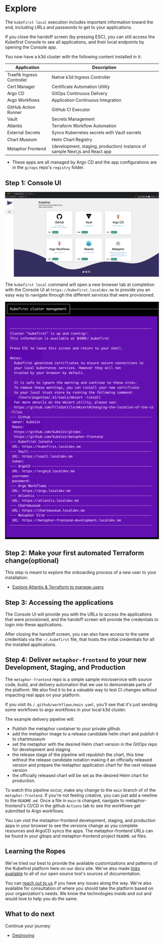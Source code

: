 # Explore

[//]: # (`todo: need new getting started video for github local`)

[//]: # (<iframe width="784" height="441" src="https://www.youtube.com/embed/KEUOaNMUqOM" title="YouTube video player" frameborder="0" allow="accelerometer; autoplay; clipboard-write; encrypted-media; gyroscope; picture-in-picture" allowfullscreen></iframe>)

The `kubefirst local` execution includes important information toward the end, including URLs and passwords to get to your applications.

If you close the handoff screen (by pressing ESC), you can still access the Kubefirst Console to see all applications, and their local endpoints by opening the Console app.

You now have a k3d cluster with the following content installed in it:

| Application                  | Description                                                                 |
|------------------------------|-----------------------------------------------------------------------------|
| Traefik Ingress Controller   | Native k3d Ingress Controller                                               |
| Cert Manager                 | Certificate Automation Utility                                              |
| Argo CD                      | GitOps Continuous Delivery                                                  |
| Argo Workflows               | Application Continuous Integration                                          |
| GitHub Action Runner         | GitHub CI Executor                                                          |
| Vault                        | Secrets Management                                                          |
| Atlantis                     | Terraform Workflow Automation                                               |
| External Secrets             | Syncs Kubernetes secrets with Vault secrets                                 |
| Chart Museum                 | Helm Chart Registry                                                         |
| Metaphor Frontend            | (development, staging, production) instance of sample Next.js and React app |

- These apps are all managed by Argo CD and the app configurations are in the `gitops` repo's `registry` folder.

## Step 1: Console UI

![terminal handoff](../../img/kubefirst/local/console.png)

The `kubefirst local` command will open a new browser tab at completion with the Console UI at
`https://kubefirst.localdev.me` to provide you an easy way to navigate through the different services that were provisioned.

![terminal handoff](../../img/kubefirst/local/handoff-screen.png)

## Step 2: Make your first automated Terraform change(optional)

This step is meant to explore the onboarding process of a new user to your installation:

- [Explore Atlantis & Terraform to manage users](../../common/terraform.html#how-can-i-use-atlantis-to-add-a-new-user-on-my-github-backed-installation)

## Step 3: Accessing the applications

The Console UI will provide you with the URLs to access the applications that were provisioned, and the handoff screen will provide the credentials to login into these applications.

After closing the handoff screen, you can also have access to the same credentials via the `~/.kubefirst` file, that hosts the initial credentials for all the installed applications.

## Step 4: Deliver `metaphor-frontend` to your new Development, Staging, and Production

The `metaphor-frontend` repo is a simple sample microservice with source code, build, and delivery automation that we use to demonstrate parts of the platform. We also find it to be a valuable way to test CI changes without impacting real apps on your platform.

If you visit its `/.github/workflows/main.yaml`, you'll see that it's just sending some workflows to argo workflows in your local k3d cluster.

The example delivery pipeline will:

- Publish the metaphor container to your private github.
- add the metaphor image to a release candidate helm chart and publish it to chartmuseum
- set the metaphor with the desired Helm chart version in the GitOps repo for development and staging
- the release stage of the pipeline will republish the chart, this time without the release candidate notation making it an officially released version and prepare the metaphor application chart for the next release version
- the officially released chart will be set as the desired Helm chart for production.

To watch this pipeline occur, make any change to the `main` branch of of the `metaphor-frontend`. If you're not feeling creative, you can just add a newline to the `README.md`. Once a file in `main` is changed, navigate to metaphor-frontend's CI/CD in the github `Actions` tab to see the workflows get submitted to Argo workflows.

You can visit the metaphor-frontend development, staging, and production apps in your browser to see the versions change as you complete resources and ArgoCD syncs the apps. The metaphor-frontend URLs can be found in your gitops and metaphor-frontend project `README.md` files.

## Learning the Ropes

We've tried our best to provide the available customizations and patterns of the Kubefirst platform here on our docs site. We've also made [links available](./credit.md) to all of our open source tool's sources of documentation.

You can [reach out to us](../../community/index.md) if you have any issues along the way. We're also available for consultation of where you should take the platform based on your organization's needs. We know the technologies inside and out and would love to help you do the same.

## What to do next

Continue your journey: 

- [Destroying](./destroy.md)
